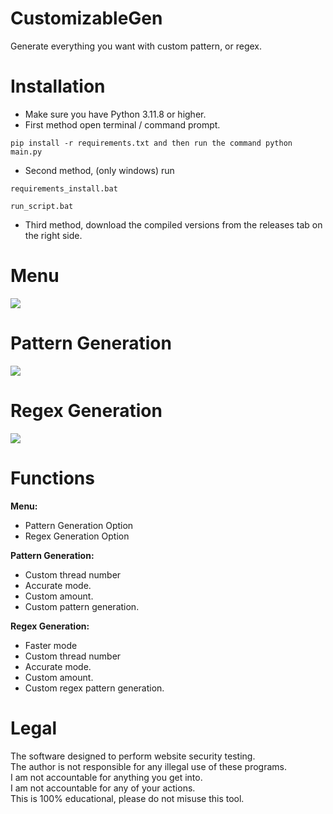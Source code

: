 # CustomizableGen
 Generate everything you want with custom pattern, or regex.

# Installation
 - Make sure you have Python 3.11.8 or higher.<br/>
 - First method open terminal / command prompt.
 ```
 pip install -r requirements.txt and then run the command python main.py
 ```
 - Second method, (only windows) run 
 ```
 requirements_install.bat
 ```
 ```
 run_script.bat
 ```
 - Third method, download the compiled versions from the releases tab on the right side.

# Menu
![](https://i.ibb.co/VTDj03c/Windows-Terminal-g-ATUXB6-Hz-A.png)

# Pattern Generation
![](https://i.ibb.co/Ks9sxpx/Windows-Terminal-l-Al-Yfhvufq.png)

# Regex Generation
![](https://i.ibb.co/JvYvSZH/Windows-Terminal-tr947vo-QZz.png)

# Functions
 **Menu:**
  - Pattern Generation Option<br/>
  - Regex Generation Option
  
 **Pattern Generation:**
  - Custom thread number<br/>
  - Accurate mode.<br/>
  - Custom amount.<br/>
  - Custom pattern generation.<br/>
  
 **Regex Generation:**
  - Faster mode<br/>
  - Custom thread number<br/>
  - Accurate mode.<br/>
  - Custom amount.<br/>
  - Custom regex pattern generation.

# Legal
 The software designed to perform website security testing.<br/>
 The author is not responsible for any illegal use of these programs.<br/>
 I am not accountable for anything you get into.<br/>
 I am not accountable for any of your actions.<br/>
 This is 100% educational, please do not misuse this tool.
